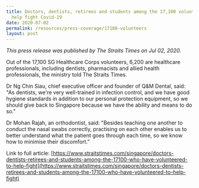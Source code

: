 ```yaml
---
title: Doctors, dentists, retirees and students among the 17,100 volunteers to
  help fight Covid-19
date: 2020-07-02
permalink: /resources/press-coverage/17100-volunteers
layout: post
---
```

*This press release was published by The Straits Times on Jul 02, 2020.*

Out of the 17,100 SG Healthcare Corps volunteers, 6,200 are healthcare professionals, including dentists, pharmacists and allied health professionals, the ministry told The Straits Times.

Dr Ng Chin Siau, chief executive officer and founder of Q&M Dental, said: "As dentists, we're very well-trained in infection control, and we have good hygiene standards in addition to our personal protection equipment, so we should give back to Singapore because we have the ability and means to do so."

Dr Mohan Rajah, an orthodontist, said: "Besides teaching one another to conduct the nasal swabs correctly, practising on each other enables us to better understand what the patient goes through each time, so we know how to minimise their discomfort."

Link to full article: [https://www.straitstimes.com/singapore/doctors-dentists-retirees-and-students-among-the-17100-who-have-volunteered-to-help-fight](https://www.straitstimes.com/singapore/doctors-dentists-retirees-and-students-among-the-17100-who-have-volunteered-to-help-fight)